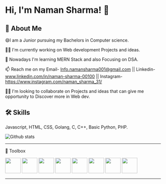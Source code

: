 
# Hi, I'm Naman Sharma! 👋


## 🚀 About Me


😄I am a Junior pursuing my Bachelors in Computer science.

👩‍💻 I'm currently working on Web development Projects and ideas.

🧠 Nowadays I'm learning MERN Stack and also Focusing on DSA.

📫 Reach me on my Email- Info.namansharma001@gmail.com || Linkedin- www.linkedin.com/in/naman-sharma-00100 || Instagram- https://www.instagram.com/naman_sharma_31/ 

👯‍♀️ I'm looking to collaborate on Projects and ideas that can give me opportunity to Discover more in Web dev.
## 🛠 Skills
Javascript, HTML, CSS, Golang,
C, C++, Basic Python, PHP.

![Github stats](https://github-readme-stats.vercel.app/api?username=Naman-sharma00100)

---

🧰 Toolbox

<img src="https://cdn.jsdelivr.net/gh/devicons/devicon/icons/javascript/javascript-original.svg" width="50" height="50" />

<img src="https://cdn.jsdelivr.net/gh/devicons/devicon/icons/go/go-original.svg" width="50" height="50"/>
          
<img src="https://cdn.jsdelivr.net/gh/devicons/devicon/icons/html5/html5-original-wordmark.svg" width="50" height="50"/>
          
<img src="https://cdn.jsdelivr.net/gh/devicons/devicon/icons/nodejs/nodejs-original-wordmark.svg" width="50" height="50"/>
          
<img src="https://cdn.jsdelivr.net/gh/devicons/devicon/icons/css3/css3-original-wordmark.svg" width="50" height="50"/>
          
<img src="https://cdn.jsdelivr.net/gh/devicons/devicon/icons/tailwindcss/tailwindcss-original-wordmark.svg" width="50" height="50"/>
          
<img src="https://cdn.jsdelivr.net/gh/devicons/devicon/icons/python/python-original-wordmark.svg" width="50" height="50"/>
          
<img src="https://cdn.jsdelivr.net/gh/devicons/devicon/icons/django/django-plain-wordmark.svg" width="50" height="50"/>
          
          
---


